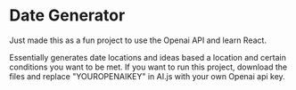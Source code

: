 # Date Generator

Just made this as a fun project to use the Openai API and learn React. 

Essentially generates date locations and ideas based a location and certain conditions you want to be met. If you want to run this project, download the files and replace "YOUROPENAIKEY" in AI.js with your own Openai api key. 
